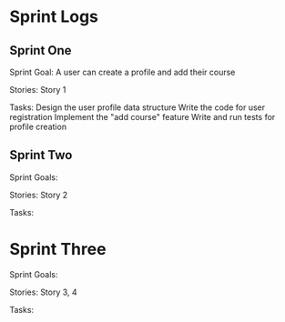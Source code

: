 # Sprint Logs 

## Sprint One
Sprint Goal:
A user can create a profile and add their course

Stories:
Story 1

Tasks:
Design the user profile data structure
Write the code for user registration
Implement the "add course" feature
Write and run tests for profile creation


## Sprint Two
Sprint Goals:

Stories:
Story 2

Tasks:


# Sprint Three
Sprint Goals:

Stories:
Story 3, 4

Tasks:

